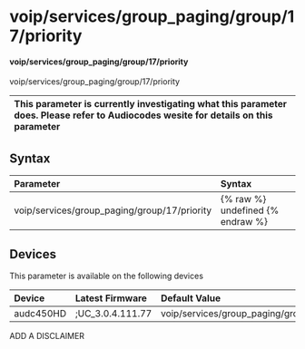 ﻿---
description: voip/services/group_paging/group/17/priority
search: false
---

# voip/services/group_paging/group/17/priority

#### voip/services/group_paging/group/17/priority

voip/services/group_paging/group/17/priority


| This parameter is currently investigating what this parameter does. Please refer to Audiocodes wesite for details on this parameter | 
| :--- |

## Syntax
| Parameter | Syntax |
| :--- | :--- |
|voip/services/group_paging/group/17/priority | {% raw %} undefined {% endraw %}|

## Devices
This parameter is available on the following devices

| Device | Latest Firmware | Default Value |
|:---|:---|:---|
| audc450HD | ;UC_3.0.4.111.77 | voip/services/group_paging/group/17/priority=NORMAL 

ADD A DISCLAIMER
